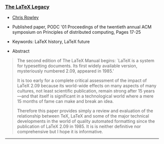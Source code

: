 
### [The LaTeX Legacy]({{site.baseurl}}/publications/2001-CAR-LaTeX-legacy.pdf)

+ [Chris Rowley]({{site.baseurl}}/about/team/#chris-rowley)
+ Published paper, PODC '01 Proceedings of the twentieth annual ACM symposium on Principles of distributed computing, Pages 17-25
+ Keywords: LaTeX history, LaTeX future

+ Abstract
>The second edition of The LaTeX Manual begins: `LaTeX is a system for
>typesetting documents. Its first widely available version,
>mysteriously numbered 2.09, appeared in 1985.'
>
>It is too early for a complete critical assessment of the impact of
>LaTeX 2.09 because its world-wide effects on many aspects of many
>cultures, not least scientific publication, remain strong after 15
>years—and that itself is significant in a technological world where a
>mere 15 months of fame can make and break an idea.
>
>Therefore this paper provides simply a review and evaluation of the
>relationship between TeX, LaTeX and some of the major technical
>developments in the world of quality automated formatting since the
>publication of LaTeX 2.09 in 1985. It is is neither definitive nor
>comprehensive but I hope it is informative.

***

